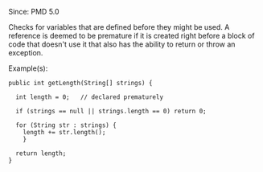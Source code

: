 Since: PMD 5.0

Checks for variables that are defined before they might be used. A reference is deemed to be premature if it is created right before a block of code that doesn't use it that also has the ability to return or throw an exception.

Example(s):
```
public int getLength(String[] strings) {
  
  int length = 0;	// declared prematurely

  if (strings == null || strings.length == 0) return 0;
  
  for (String str : strings) {
    length += str.length();
    }

  return length;
}
```
